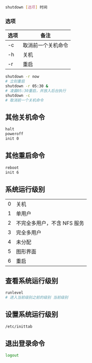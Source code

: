 ```bash
shutdown [选项] 时间
```

### 选项

| 选项 | 备注               |
| ---- | ------------------ |
| -c   | 取消前一个关机命令 |
| -h   | 关机               |
| -r   | 重启               |

```bash
shutdown -r now
# 立刻重启
shutdown -r 05:30 &
# 凌晨05:30重启，并放入后台执行
shutdown -c
# 取消前一个关机命令
```

## 其他关机命令

```bash
halt
poweroff
init 0
```

## 其他重启命令

```bash
reboot
init 6
```

## 系统运行级别

|     |                             |
| --- | --------------------------- |
| 0   | 关机                        |
| 1   | 单用户                      |
| 2   | 不完全多用户，不含 NFS 服务 |
| 3   | 完全多用户                  |
| 4   | 未分配                      |
| 5   | 图形界面                    |
| 6   | 重启                        |

## 查看系统运行级别

```bash
runlevel
# 进入当前级别之前的级别 当前级别
```

## 设置系统运行级别

```bash
/etc/inittab
```

## 退出登录命令

```bash
logout
```
